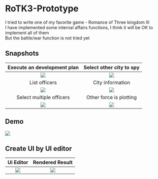 # RoTK3-Prototype

I tried to write one of my favorite game - Romance of Three kingdom III\
I have implemented some internal affairs functions, I think it will be OK to implement all of them\
But the battle/war function is not tried yet

<h2>Snapshots</h2> 

Execute an development plan|  Select other city to spy
:-----------:|:------:
![](https://r96922081.github.io/images/rtk3_1.png)|![](https://r96922081.github.io/images/rtk3_2.png)
List officers| City information
![](https://r96922081.github.io/images/rtk3_3.png)|![](https://r96922081.github.io/images/rtk3_4.png)
Select multiple officers| Other force is plotting
![](https://r96922081.github.io/images/rtk3_5.png)|![](https://r96922081.github.io/images/rtk3_6.png)

<h2>Demo</h2>

![](https://r96922081.github.io/images/rtk3_gif1.gif)

<h2>Create UI by UI editor</h2> 

Ui Editor|  Rendered Result
:-----------:|:------:
![](https://r96922081.github.io/images/rtk3_8.png)|![](https://r96922081.github.io/images/rtk3_7.png)
